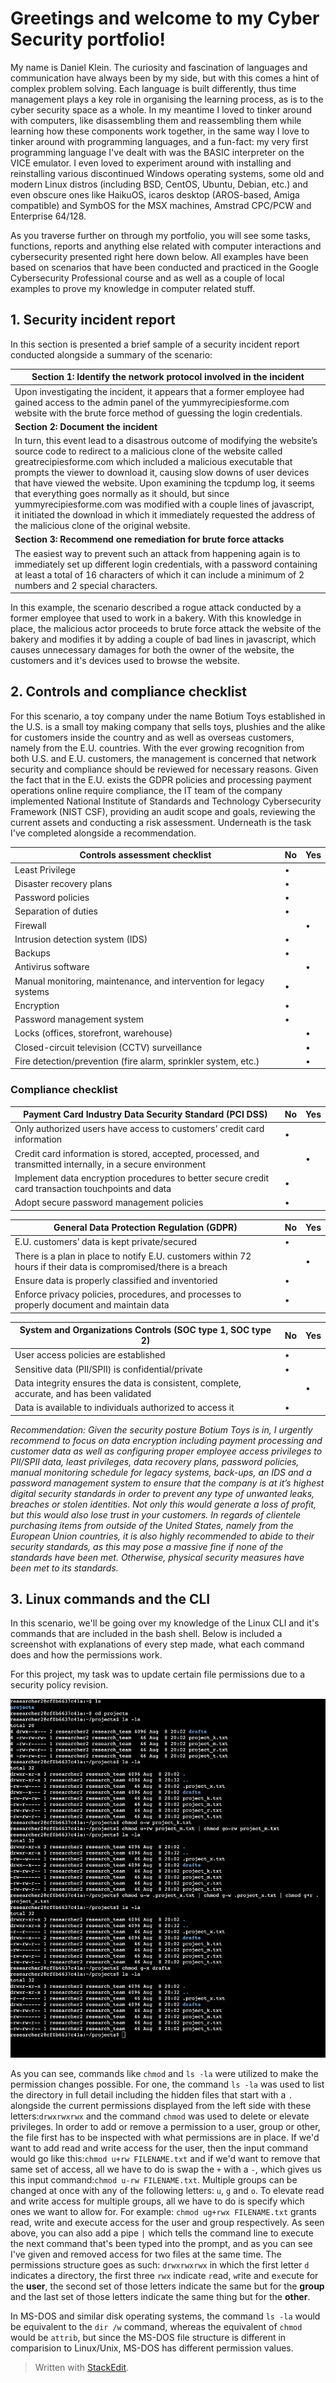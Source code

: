 # Greetings and welcome to my Cyber Security portfolio!

My name is Daniel Klein. The curiosity and fascination of languages and communication have always been by my side, but with this comes a hint of complex problem solving. Each language is built differently, thus time management plays a key role in organising the learning process, as is to the cyber security space as a whole. In my meantime I loved to tinker around with computers, like disassembling them and reassembling them while learning how these components work together, in the same way I love to tinker around with programming languages, and a fun-fact: my very first programming language I've dealt with was the BASIC interpreter on the VICE emulator. I even loved to experiment around with installing and reinstalling various discontinued Windows operating systems, some old and modern Linux distros (including BSD, CentOS, Ubuntu, Debian, etc.) and even obscure ones like HaikuOS, icaros desktop (AROS-based, Amiga compatible) and SymbOS for the MSX machines, Amstrad CPC/PCW and Enterprise 64/128.

As you traverse further on through my portfolio, you will see some tasks, functions, reports and anything else related with computer interactions and cybersecurity presented right here down below. All examples have been based on scenarios that have been conducted and practiced in the Google Cybersecurity Professional course and as well as a couple of local examples to prove my knowledge in computer related stuff.

## 1. Security incident report

In this section is presented a brief sample of a security incident report conducted alongside a summary of the scenario:


| **Section 1: Identify the network protocol involved in the incident**|
|--|
| Upon investigating the incident, it appears that a former employee had gained access to the admin panel of the yummyrecipiesforme.com website with the brute force method of guessing the login credentials. |
| **Section 2: Document the incident**|
|In turn, this event lead to a disastrous outcome of modifying the website’s source code to redirect to a malicious clone of the website called greatrecipiesforme.com which included a malicious executable that prompts the viewer to download it, causing slow downs of user devices that have viewed the website. Upon examining the tcpdump log, it seems that everything goes normally as it should, but since yummyrecipiesforme.com was modified with a couple lines of javascript, it initiated the download in which it immediately requested the address of the malicious clone of the original website.|
| **Section 3: Recommend one remediation for brute force attacks** |
|The easiest way to prevent such an attack from happening again is to immediately set up different login credentials, with a password containing at least a total of 16 characters of which it can include a minimum of 2 numbers and 2 special characters.|

In this example, the scenario described a rogue attack conducted by a former employee that used to work in a bakery. With this knowledge in place, the malicious actor proceeds to brute force attack the website of the bakery and modifies it by adding a couple of bad lines in javascript, which causes unnecessary damages for both the owner of the website, the customers and it's devices used to browse the website. 

## 2. Controls and compliance checklist
For this scenario, a toy company under the name Botium Toys established in the U.S. is a small toy making company that sells toys, plushies and the alike for customers inside the country and as well as overseas customers, namely from the E.U. countries. With the ever growing recognition from both U.S. and E.U. customers, the management is concerned that network security and compliance should be reviewed for necessary reasons. Given the fact that in the E.U. exists the GDPR policies and processing payment operations online require compliance, the IT team of the company implemented National Institute of Standards and Technology Cybersecurity Framework (NIST CSF), providing an audit scope and goals, reviewing the current assets and conducting a risk assessment. Underneath is the task I've completed alongside a recommendation.

| **Controls assessment checklist** | **No** | **Yes** |
|--|--|--|
|Least Privilege| •|
|Disaster recovery plans| •|
|Password policies|•|
|Separation of duties|•|
|Firewall||•|
|Intrusion detection system (IDS)|•|
|Backups|•|
|Antivirus software||•|
|Manual monitoring, maintenance, and intervention for legacy systems|•|
|Encryption|•|
|Password management system|•|
|Locks (offices, storefront, warehouse)||•|
|Closed-circuit television (CCTV) surveillance||•|
|Fire detection/prevention (fire alarm, sprinkler system, etc.)||•|

### Compliance checklist

| **Payment Card Industry Data Security Standard (PCI DSS)**| **No** | **Yes** |
|--|--|--|
|Only authorized users have access to customers’ credit card information|•|
|Credit card information is stored, accepted, processed, and transmitted internally, in a secure environment||•|
|Implement data encryption procedures to better secure credit card transaction touchpoints and data|•|
|Adopt secure password management policies|•|

| **General Data Protection Regulation (GDPR)** | **No**| **Yes**|
|-|-|-|
|E.U. customers’ data is kept private/secured|•|
|There is a plan in place to notify E.U. customers within 72 hours if their data is compromised/there is a breach||•|
|Ensure data is properly classified and inventoried|•|
|Enforce privacy policies, procedures, and processes to properly document and maintain data|•|

|**System and Organizations Controls (SOC type 1, SOC type 2)** |**No** |**Yes** |
|-|-|-|
|User access policies are established|•|
|Sensitive data (PII/SPII) is confidential/private|•|
|Data integrity ensures the data is consistent, complete, accurate, and has been validated||•|
|Data is available to individuals authorized to access it|•|

*Recommendation: Given the security posture Botium Toys is in, I urgently recommend to focus on data encryption including payment processing and customer data as well as configuring proper employee access privileges to PII/SPII data, least privileges, data recovery plans, password policies, manual monitoring schedule for legacy systems, back-ups, an IDS and a password management system to ensure that the company is at it’s highest digital security standards in order to prevent any type of unwanted leaks, breaches or stolen identities. Not only this would generate a loss of profit, but this would also lose trust in your customers. In regards of clientele purchasing items from outside of the United States, namely from the European Union countries, it is also highly recommended to abide to their security standards, as this may pose a massive fine if none of the standards have been met. Otherwise, physical security measures have been met to its standards.*

## 3. Linux commands and the CLI

In this scenario, we'll be going over my knowledge of the Linux CLI and it's commands that are included in the bash shell. Below is included a screenshot with explanations of every step made, what each command does and how the permissions work.

For this project, my task was to update certain file permissions due to a security policy revision.

![alt text](https://github.com/danioklein/cyber-portfolio/blob/469b087a7f26eb85545ef6c6833cd5c7d6cfbcf3/Opera%20Snapshot_2024-08-08_204506.png)

As you can see, commands like `chmod` and `ls -la` were utilized to make the permission changes possible. For one, the command `ls -la` was used to list the directory in full detail including the hidden files that start with a `.` alongside the current permissions displayed from the left side with these letters:`drwxrwxrwx` and the command `chmod` was used to delete or elevate privileges. In order to add or remove a permission to a user, group or other, the file first has to be inspected with what permissions are in place. If we'd want to add read and write access for the user, then the input command would go like this:`chmod u+rw FILENAME.txt` and if we'd want to remove that same set of access, all we have to do is swap the `+` with a `-`, which gives us this input command:`chmod u-rw FILENAME.txt`. Multiple groups can be changed at once with any of the following letters: `u`, `g` and `o`. To elevate read and write access for multiple groups, all we have to do is specify which ones we want to allow for. For example: `chmod ug+rwx FILENAME.txt` grants read, write and execute access for the user and group respectively. As seen above, you can also add a pipe `|` which tells the command line to execute the next command that's been typed into the prompt, and as you can see I've given and removed access for two files at the same time. The permissions structure goes as such: `drwxrwxrwx` in which the first letter `d` indicates a directory, the first three `rwx` indicate `r`ead, `w`rite and e`x`ecute for the **user**, the second set of those letters indicate the same but for the **group** and the last set of those letters indicate the same thing but for the **other**. 

In MS-DOS and similar disk operating systems, the command `ls -la` would be equivalent to the `dir /w` command, whereas the equivalent of `chmod` would be `attrib`, but since the MS-DOS file structure is different in comparision to Linux/Unix, MS-DOS has different permission values. 


> Written with [StackEdit](https://stackedit.io/).
